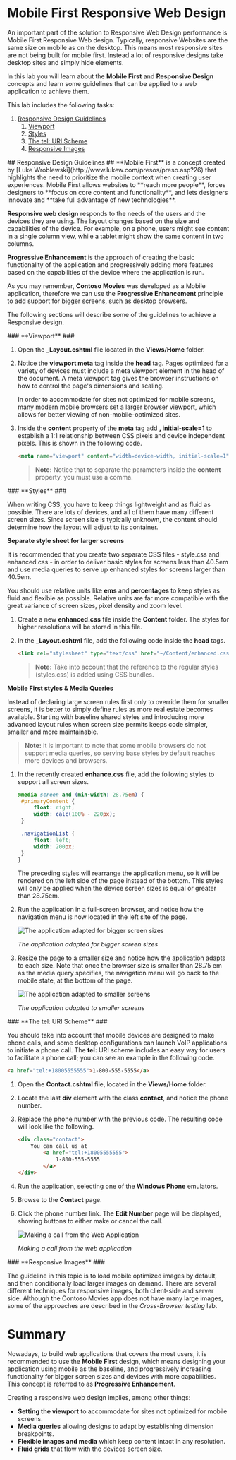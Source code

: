 ﻿Mobile First Responsive Web Design
========================================
An important part of the solution to Responsive Web Design performance is Mobile First Responsive Web design. Typically, responsive Websites are the same size on mobile as on the desktop. This means most responsive sites are not being built for mobile first. Instead a lot of responsive designs take desktop sites and simply hide elements.

In this lab you will learn about the **Mobile First** and **Responsive Design** concepts and learn some guidelines that can be applied to a web application to achieve them.

This lab includes the following tasks:

1. [Responsive Design Guidelines](#Task1)
	1. [Viewport](#Task11)
	2. [Styles](#Task12)
	3. [The tel: URI Scheme](#Task13)
	4. [Responsive Images](#Task14)

<a name="Task1" />
## Responsive Design Guidelines ##
**Mobile First** is a concept created by [Luke Wroblewski](http://www.lukew.com/presos/preso.asp?26) that highlights the need to prioritize the mobile context when creating user experiences. Mobile First allows websites to **reach more people**, forces designers to **focus on core content and functionality**, and lets designers innovate and **take full advantage of new technologies**.

**Responsive web design** responds to the needs of the users and the devices they are using. The layout changes based on the size and capabilities of the device. For example, on a phone, users might see content in a single column view, while a tablet might show the same content in two columns.

**Progressive Enhancement** is the approach of creating the basic functionality of the application and progressively adding more features based on the capabilities of the device where the application is run.

As you may remember, **Contoso Movies**  was developed as a Mobile application, therefore we can use the **Progressive Enhancement** principle to add support for bigger screens, such as desktop browsers.

The following sections will describe some of the guidelines to achieve a Responsive design.

<a name="Task11" />
### **Viewport** ###

1. Open the **_Layout.cshtml** file located in the **Views/Home** folder.

2. Notice the **viewport meta** tag inside the **head** tag.
	Pages optimized for a variety of devices must include a meta viewport element in the head of the document. A meta viewport tag gives the browser instructions on how to control the page's dimensions and scaling.

	In order to accommodate for sites not optimized for mobile screens, many modern mobile browsers set a larger browser viewport, which allows for better viewing of non-mobile-optimized sites.

3. Inside the **content** property of the **meta** tag add **, initial-scale=1** to establish a 1:1 relationship between CSS pixels and device independent pixels. This is shown in the following code.

	````HTML
	<meta name="viewport" content="width=device-width, initial-scale=1">
	````

	> **Note:** Notice that to separate the parameters inside the **content** property, you must use a comma.

<a name="Task12" />
### **Styles** ###

When writing CSS, you have to keep things lightweight and as fluid as possible. There are lots of devices, and all of them have many different screen sizes. Since screen size is typically unknown, the content should determine how the layout will adjust to its container.

**Separate style sheet for larger screens**

It is recommended that you create two separate CSS files - style.css and enhanced.css - in order to deliver basic styles for screens less than 40.5em and use media queries to serve up enhanced styles for screens larger than 40.5em.

You should use relative units like **ems** and **percentages** to keep styles as fluid and flexible as possible. Relative units are far more compatible with the great variance of screen sizes, pixel density and zoom level.

1. Create a new **enhanced.css** file inside the **Content** folder. The styles for higher resolutions will be stored in this file.

2. In the **_Layout.cshtml** file, add the following code inside the **head** tags.

	````HTML
	<link rel="stylesheet" type="text/css" href="~/Content/enhanced.css" media="screen  and (min-width: 40.5em)" />
	````

	> **Note:** Take into account that the reference to the regular styles (styles.css) is added using CSS bundles.

**Mobile First styles & Media Queries**

Instead of declaring large screen rules first only to override them for smaller screens, it is better to simply define rules as more real estate becomes available. Starting with baseline shared styles and introducing more advanced layout rules when screen size permits keeps code simpler, smaller and more maintainable.

> **Note:** It is important to note that some mobile browsers do not support media queries, so serving base styles by default reaches more devices and browsers.

1. In the recently created **enhance.css** file, add the following styles to support all screen sizes.

	````CSS
	@media screen and (min-width: 28.75em) {
	 #primaryContent {
	     float: right;
	     width: calc(100% - 220px);
	 }

	 .navigationList {
	     float: left;
	     width: 200px;
	 }
	}
	````

	The preceding styles will rearrange the application menu, so it will be rendered on the left side of the page instead of the bottom. This styles will only be applied when the device screen sizes is equal or greater than 28.75em.

2. Run the application in a full-screen browser, and notice how the navigation menu is now located in the left site of the page.

	![The application adapted for bigger screen sizes](images/the-application-adapted-for-bigger-screen-siz.png?raw=true)

	_The application adapted for bigger screen sizes_

3. Resize the page to a smaller size and notice how the application adapts to each size. Note that once the browser size is smaller than 28.75 em as the media query specifies, the navigation menu will go back to the mobile state, at the bottom of the page.

	![The application adapted to smaller screens](images/the-application-adapted-to-smaller-screens.png?raw=true)

	_The application adapted to smaller screens_

<a name="Task13" />
### **The tel: URI Scheme** ###

You should take into account that mobile devices are designed to make phone calls, and some desktop configurations can launch VoIP applications to initiate a phone call. The **tel:** URI scheme includes an easy way for users to facilitate a phone call; you can see an example in the following code.

````HTML
<a href="tel:+18005555555">1-800-555-5555</a>
````

1. Open the **Contact.cshtml** file, located in the **Views/Home** folder.
2. Locate the last **div** element with the class **contact**, and notice the phone number.
3. Replace the phone number with the previous code. The resulting code will look like the following.

	````HTML
	<div class="contact">
		You can call us at
			<a href="tel:+18005555555">
				1-800-555-5555
			</a>
	</div>
	````
4. Run the application, selecting one of the **Windows Phone** emulators.
5. Browse to the **Contact** page.
6. Click the phone number link. The **Edit Number** page will be displayed, showing buttons to either make or cancel the call.

	![Making a call from the Web Application](images/making-a-call-from-the-web-application.png?raw=true)

	_Making a call from the web application_

<a name="Task14" />
### **Responsive Images** ###

The guideline in this topic is to load mobile optimized images by default, and then conditionally load larger images on demand. There are several different techniques for responsive images, both client-side and server side. Although the Contoso Movies app does not have many large images, some of the approaches are described in the _Cross-Browser testing_ lab.

# Summary #

Nowadays, to build web applications that covers the most users, it is recommended to use the **Mobile First** design, which means designing your application using mobile as the baseline, and progressively increasing functionality for bigger screen sizes and devices with more capabilities. This concept is referred to as **Progressive Enhancement**.

Creating a responsive web design implies, among other things:

- **Setting the viewport** to accommodate for sites not optimized for mobile screens.
- **Media queries** allowing designs to adapt by establishing dimension breakpoints.
- **Flexible images and media** which keep content intact in any resolution.
- **Fluid grids** that flow with the devices screen size.
